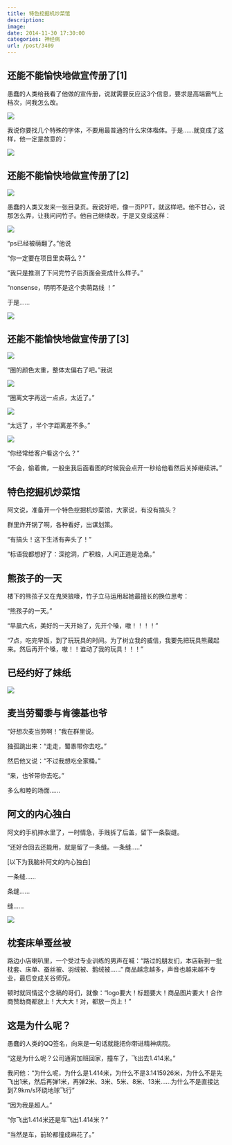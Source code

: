 ```yaml
---
title: 特色挖掘机炒菜馆
description: 
image: 
date: 2014-11-30 17:30:00
categories: 神经病
url: /post/3409
---
```


## 还能不能愉快地做宣传册了[1]

愚蠢的人类给我看了他做的宣传册，说就需要反应这3个信息，要求是高端霸气上档次，问我怎么改。

![](https://cdn.victor42.work/posts/2014-11/11-30/1.jpg)

我说你要找几个特殊的字体，不要用最普通的什么宋体楷体。于是……就变成了这样，他一定是故意的：

![](https://cdn.victor42.work/posts/2014-11/11-30/2.jpg)

## 还能不能愉快地做宣传册了[2]

![](https://cdn.victor42.work/posts/2014-11/11-30/3.jpg)

愚蠢的人类又发来一张目录页。我说好吧，像一页PPT，就这样吧。他不甘心，说那怎么弄，让我问问竹子。他自己继续改，于是又变成这样：

![](https://cdn.victor42.work/posts/2014-11/11-30/4.jpg)

“ps已经被萌翻了。”他说

“你一定要在项目里卖萌么？”

“我只是推测了下问完竹子后页面会变成什么样子。”

“nonsense，明明不是这个卖萌路线 ！”

于是……

![](https://cdn.victor42.work/posts/2014-11/11-30/5.jpg)

## 还能不能愉快地做宣传册了[3]

![](https://cdn.victor42.work/posts/2014-11/11-30/6.jpg)

“圈的颜色太重，整体太偏右了吧。”我说

![](https://cdn.victor42.work/posts/2014-11/11-30/7.jpg)

“圈离文字再远一点点，太近了。”

![](https://cdn.victor42.work/posts/2014-11/11-30/8.jpg)

“太远了 ，半个字距离差不多。”

![](https://cdn.victor42.work/posts/2014-11/11-30/9.jpg)

“你经常给客户看这个么？”

“不会，偷着做，一般坐我后面看图的时候我会点开一秒给他看然后关掉继续讲。”

## 特色挖掘机炒菜馆

阿文说，准备开一个特色挖掘机炒菜馆，大家说，有没有搞头？

群里炸开锅了啊，各种看好，出谋划策。

“有搞头！这下生活有奔头了！”

“标语我都想好了：深挖洞，广积粮，人间正道是沧桑。”

## 熊孩子的一天

楼下的熊孩子又在鬼哭狼嚎，竹子立马运用起她最擅长的换位思考：

“熊孩子的一天。”

“早晨六点，美好的一天开始了，先开个嗓，嗷！！！！”

“7点，吃完早饭，到了玩玩具的时间。为了树立我的威信，我要先把玩具熊藏起来。然后再开个嗓，嗷！！谁动了我的玩具！！！”

## 已经约好了妹纸

![](https://cdn.victor42.work/posts/2014-11/11-30/10.png)

## 麦当劳蜀黍与肯德基也爷

“好想次麦当劳啊！”我在群里说。

独孤跳出来：“走走，蜀黍带你去吃。”

然后他又说：“不过我想吃全家桶。”

“来，也爷带你去吃。”

多么和睦的场面……

## 阿文的内心独白

阿文的手机摔水里了，一时情急，手贱拆了后盖，留下一条裂缝。

“还好合回去还能用，就是留了一条缝。一条缝.....”

[以下为我脑补阿文的内心独白]

一条缝……

条缝……

缝……

![](https://cdn.victor42.work/posts/2014-11/11-30/11.gif)

## 枕套床单蚕丝被

路边小店喇叭里，一个受过专业训练的男声在喊：“路过的朋友们，本店新到一批枕套、床单、蚕丝被、羽绒被、鹅绒被……” 商品越念越多，声音也越来越不专业，最后变成关谷师兄。

顿时就同情这个念稿的哥们，就像：“logo要大！标题要大！商品图片要大！合作商赞助商都放上！大大大！对，都放一页上！”

## 这是为什么呢？

愚蠢的人类的QQ签名，向来是一句话就能把你带进精神病院。

“这是为什么呢？公司通宵加班回家，撞车了，飞出去1.414米。”

我问他：“为什么呢，为什么是1.414米，为什么不是3.1415926米，为什么不是先飞出1米，然后再弹1米，再弹2米、3米、5米、8米、13米……为什么不是直接达到7.9km/s环绕地球飞行”

“因为我是超人。”

“你飞出1.414米还是车飞出1.414米？”

“当然是车，前轮都撞成麻花了。”

